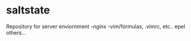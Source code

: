 saltstate
=========
Repository for server enviornment
-nginx
-vim/formulas, .vimrc, etc..
epel
others...
